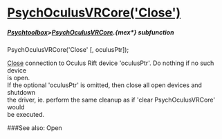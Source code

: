 # [PsychOculusVRCore('Close')](PsychOculusVRCore-Close) 
##### [Psychtoolbox](Psychtoolbox)>[PsychOculusVRCore](PsychOculusVRCore).{mex*} subfunction

PsychOculusVRCore('Close' [, oculusPtr]);

[Close](Close) connection to Oculus Rift device 'oculusPtr'. Do nothing if no such device  
is open.  
If the optional 'oculusPtr' is omitted, then close all open devices and shutdown  
the driver, ie. perform the same cleanup as if 'clear PsychOculusVRCore' would  
be executed.  
  


###See also:
Open
